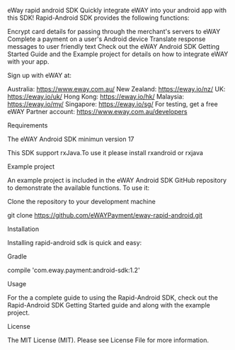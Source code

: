 eWay rapid android SDK
Quickly integrate eWAY into your android app with this SDK! Rapid-Android SDK provides the following functions:

Encrypt card details for passing through the merchant's servers to eWAY
Complete a payment on a user's Android device
Translate response messages to user friendly text
Check out the eWAY Android SDK Getting Started Guide and the Example project for details on how to integrate eWAY with your app.

Sign up with eWAY at:

Australia: https://www.eway.com.au/
New Zealand: https://eway.io/nz/
UK: https://eway.io/uk/
Hong Kong: https://eway.io/hk/
Malaysia: https://eway.io/my/
Singapore: https://eway.io/sg/
For testing, get a free eWAY Partner account: https://www.eway.com.au/developers

Requirements

The eWAY Android SDK minimun version 17

This SDK support rxJava.To use it please install rxandroid or rxjava


Example project

An example project is included in the eWAY Android SDK GitHub repository to demonstrate the available functions. To use it:

Clone the repository to your development machine

git clone https://github.com/eWAYPayment/eway-rapid-android.git

Installation

Installing rapid-android sdk is quick and easy:

Gradle 

compile 'com.eway.payment:android-sdk:1.2'


Usage

For the a complete guide to using the Rapid-Android SDK, check out the Rapid-Android SDK Getting Started guide and along with the example project.

License

The MIT License (MIT). Please see License File for more information.

